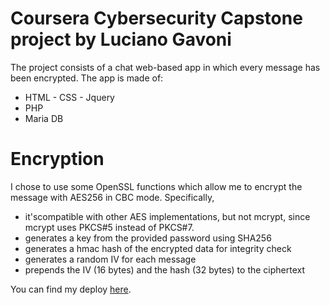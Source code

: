 # Coursera Cybersecurity Capstone project by Luciano Gavoni

The project consists of a chat web-based app in which every message has been encrypted.
The app is made of:
  - HTML - CSS - Jquery
  - PHP
  - Maria DB

# Encryption 

I chose to use some OpenSSL functions which allow me to encrypt the message with AES256 in CBC mode.
Specifically,
- it'scompatible with other AES implementations, but not mcrypt, since mcrypt uses PKCS#5 instead of PKCS#7.
- generates a key from the provided password using SHA256
- generates a hmac hash of the encrypted data for integrity check
- generates a random IV for each message
- prepends the IV (16 bytes) and the hash (32 bytes) to the ciphertext

You can find my deploy  [here](https://www.gavoniluciano.com/coursera/index.php).
